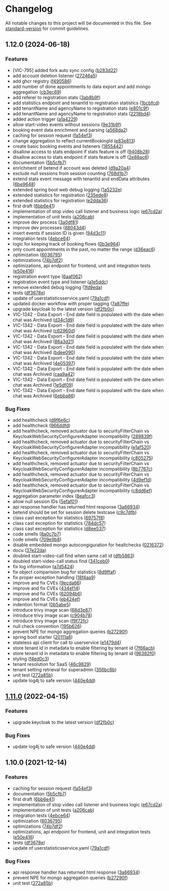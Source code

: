 # Changelog

All notable changes to this project will be documented in this file. See [standard-version](https://github.com/conventional-changelog/standard-version) for commit guidelines.

## 1.12.0 (2024-06-18)


### Features

* [VIC-795] added fork auto sync config ([b283d22](https://github.com/CaritasDeutschland/caritas-onlineBeratung-statisticsService/commit/b283d22b8199c1adb4e7ae9b88134bff3baa67c2))
* add account deletion listener ([27246a5](https://github.com/CaritasDeutschland/caritas-onlineBeratung-statisticsService/commit/27246a5e0c3002ef6d31fa1bbff1613ce21986b2))
* add ghcr registry ([f490586](https://github.com/CaritasDeutschland/caritas-onlineBeratung-statisticsService/commit/f4905869d4506dec8999be34ccbc73cec58d2b24))
* add number of done appointments to data export and add mongo aggregation ([cb3ec69](https://github.com/CaritasDeutschland/caritas-onlineBeratung-statisticsService/commit/cb3ec694ba73f166a105d2cbdbec310919313a05))
* add referer to registration stats ([3ab8b9f](https://github.com/CaritasDeutschland/caritas-onlineBeratung-statisticsService/commit/3ab8b9f1f13bdeb7f37b855d797e0bc8b9da71bb))
* add statistics endpoint and tenantId to registration statistics ([1bcbfcd](https://github.com/CaritasDeutschland/caritas-onlineBeratung-statisticsService/commit/1bcbfcdec865da8aabd22e9c2bc2cb9d212b5c3e))
* add tenantName and agencyName to registration stats ([e801c9f](https://github.com/CaritasDeutschland/caritas-onlineBeratung-statisticsService/commit/e801c9f494cbf99ea93df0168fb07e87a1c102d5))
* add tenantName and agencyName to registration stats ([2218bd4](https://github.com/CaritasDeutschland/caritas-onlineBeratung-statisticsService/commit/2218bd493dbe2d1f35afe43d0cc43303c6bb1298))
* added action trigger ([a1a4229](https://github.com/CaritasDeutschland/caritas-onlineBeratung-statisticsService/commit/a1a4229a2445e126ae17319a8a7bc57b12baa957))
* allow start-video events without sessions ([9e31b9f](https://github.com/CaritasDeutschland/caritas-onlineBeratung-statisticsService/commit/9e31b9fe0a6589f598c57a1a9c9158866804c13f))
* booking event data enrichment and parsing ([a568da2](https://github.com/CaritasDeutschland/caritas-onlineBeratung-statisticsService/commit/a568da2dc5c49498c3ac4e07ab5c947ffd13d113))
* caching for session request ([fa54ef3](https://github.com/CaritasDeutschland/caritas-onlineBeratung-statisticsService/commit/fa54ef3e166a397c39d13b0db38740ec2c458f49))
* change aggregation to reflect currentBookingId ([e83e813](https://github.com/CaritasDeutschland/caritas-onlineBeratung-statisticsService/commit/e83e813fe5c5e42447fffb594236dd3f8bc12cb2))
* create basic booking events and listeners ([1855442](https://github.com/CaritasDeutschland/caritas-onlineBeratung-statisticsService/commit/1855442cc5914fb0e0ca30700b5ed0371e9c845b))
* disallow access to stats endpoint if stats feature is off ([9408b28](https://github.com/CaritasDeutschland/caritas-onlineBeratung-statisticsService/commit/9408b28bf243e21c0c738041c4deb9dd56bacaca))
* disallow access to stats endpoint if stats feature is off ([2e88ac6](https://github.com/CaritasDeutschland/caritas-onlineBeratung-statisticsService/commit/2e88ac6b625f73202282dcad4079bd7de9275b86))
* documentation ([5b5cfb7](https://github.com/CaritasDeutschland/caritas-onlineBeratung-statisticsService/commit/5b5cfb72ed1ed6f0f1d6cbeb1e6daf3302eb1678))
* enrichment of betend if account was deleted ([d9a20a4](https://github.com/CaritasDeutschland/caritas-onlineBeratung-statisticsService/commit/d9a20a42f9993f7598de18e61ae0eee24c5a148c))
* exclude null sessions from session counting ([768d1b7](https://github.com/CaritasDeutschland/caritas-onlineBeratung-statisticsService/commit/768d1b73de18058d75133ad8563a600ed12ca28e))
* extend stats event message with tenantId and endData attributes ([6be9648](https://github.com/CaritasDeutschland/caritas-onlineBeratung-statisticsService/commit/6be964885b7f3669ba452bbfefa70b6e6af16064))
* extended spring boot web debug logging ([1a5232e](https://github.com/CaritasDeutschland/caritas-onlineBeratung-statisticsService/commit/1a5232e1d0024a32369119548c62917d6535b7bd))
* extended statistics for registration ([235ede8](https://github.com/CaritasDeutschland/caritas-onlineBeratung-statisticsService/commit/235ede8db9e76bdf965b27d2a6b4241df64171de))
* extended statistics for registration ([e2dda36](https://github.com/CaritasDeutschland/caritas-onlineBeratung-statisticsService/commit/e2dda36446a69c6e78fd827cce8fba3d56eaf0c1))
* first draft ([6bb6e41](https://github.com/CaritasDeutschland/caritas-onlineBeratung-statisticsService/commit/6bb6e41ffc6a3ff7772ea4e2b1a6374451cf593c))
* implementation of stop video call listener and business logic ([e67cd2a](https://github.com/CaritasDeutschland/caritas-onlineBeratung-statisticsService/commit/e67cd2a60e187d0bad03a876dc25e0d9c7a3498b))
* implementation of unit tests ([a206cab](https://github.com/CaritasDeutschland/caritas-onlineBeratung-statisticsService/commit/a206cab1a2352a45bafbd0cc7c8736073bcc8a90))
* improve dev process ([3a0df81](https://github.com/CaritasDeutschland/caritas-onlineBeratung-statisticsService/commit/3a0df813c1390e4102f001642c5edd5a70b27f11))
* improve dev processes ([88043d4](https://github.com/CaritasDeutschland/caritas-onlineBeratung-statisticsService/commit/88043d4e43c30454a6ec40107037782bdbcc2e8c))
* insert events if session ID is given ([94d3c11](https://github.com/CaritasDeutschland/caritas-onlineBeratung-statisticsService/commit/94d3c11f446167588e7cdd1d09959e04ebf16ce2))
* integration tests ([4ebce64](https://github.com/CaritasDeutschland/caritas-onlineBeratung-statisticsService/commit/4ebce644b3e6afc08de401df1428223b486537a0))
* logic for keeping track of booking flows ([0b3e964](https://github.com/CaritasDeutschland/caritas-onlineBeratung-statisticsService/commit/0b3e96415e8fa232e07a6a8e2e30a0a84ba8aa3c))
* only count appointments in the past, no matter the range ([d36eac6](https://github.com/CaritasDeutschland/caritas-onlineBeratung-statisticsService/commit/d36eac61a1f3649b1e0c7351f88c383372734b25))
* optimization ([6036795](https://github.com/CaritasDeutschland/caritas-onlineBeratung-statisticsService/commit/6036795e8bbedfee342554c20df095933fcd15a2))
* optimizations ([74b7df2](https://github.com/CaritasDeutschland/caritas-onlineBeratung-statisticsService/commit/74b7df2c7fb04973eb2d3c71abeb93598356342e))
* optimizations, api endpoint for frontend, unit and integration tests ([e50e416](https://github.com/CaritasDeutschland/caritas-onlineBeratung-statisticsService/commit/e50e4162e394937c4c255be6c5b23af07dbb27b2))
* registration event type ([6aaf062](https://github.com/CaritasDeutschland/caritas-onlineBeratung-statisticsService/commit/6aaf062d2a882b50385a6c98bf90ce4fdec05b3c))
* registration event type and listener ([a1e5ddc](https://github.com/CaritasDeutschland/caritas-onlineBeratung-statisticsService/commit/a1e5ddc62d142d7b3df4e07d97186e08a71618c4))
* remove extended debug logging ([1fd9eda](https://github.com/CaritasDeutschland/caritas-onlineBeratung-statisticsService/commit/1fd9edaa2f881d960a34f3e6b98f6404fac9a8e2))
* tests ([df3678e](https://github.com/CaritasDeutschland/caritas-onlineBeratung-statisticsService/commit/df3678e097cf688d331de7830c79ff39104d66b4))
* update of userstatisticsservice.yaml ([79a1cdf](https://github.com/CaritasDeutschland/caritas-onlineBeratung-statisticsService/commit/79a1cdff45e67aea94a0a1e8cb51e7d79a1e3f2b))
* updated docker workflow with proper tagging ([7a87ffe](https://github.com/CaritasDeutschland/caritas-onlineBeratung-statisticsService/commit/7a87ffef4f902b1644f6c1ac821b3791aff29fd8))
* upgrade keycloak to the latest version ([df2fb0c](https://github.com/CaritasDeutschland/caritas-onlineBeratung-statisticsService/commit/df2fb0c4588d15de1ce52ee9e8a07ba95121c42d))
* VIC-1342 - Data Export - End date field is populated with the date when chat was Archived ([d34c1d9](https://github.com/CaritasDeutschland/caritas-onlineBeratung-statisticsService/commit/d34c1d92d3d62b8fb6636c48bf713fbb43f0ca81))
* VIC-1342 - Data Export - End date field is populated with the date when chat was Archived ([c62960d](https://github.com/CaritasDeutschland/caritas-onlineBeratung-statisticsService/commit/c62960d58f338bb5956d921f7d1ffbdeb3bdd406))
* VIC-1342 - Data Export - End date field is populated with the date when chat was Archived ([86a3d21](https://github.com/CaritasDeutschland/caritas-onlineBeratung-statisticsService/commit/86a3d213d32ce4bffa8001e8c59de1266146064c))
* VIC-1342 - Data Export - End date field is populated with the date when chat was Archived ([bdee090](https://github.com/CaritasDeutschland/caritas-onlineBeratung-statisticsService/commit/bdee090fda35b24850bd51ce0b4b09d4180ab549))
* VIC-1342 - Data Export - End date field is populated with the date when chat was Archived ([4e05397](https://github.com/CaritasDeutschland/caritas-onlineBeratung-statisticsService/commit/4e053976e0b413461a749fd1dee54868e28f7885))
* VIC-1342 - Data Export - End date field is populated with the date when chat was Archived ([caa9a42](https://github.com/CaritasDeutschland/caritas-onlineBeratung-statisticsService/commit/caa9a4290c430ac29dc2a0cd0b0fddcbf23e8ffa))
* VIC-1342 - Data Export - End date field is populated with the date when chat was Archived ([1e5df09](https://github.com/CaritasDeutschland/caritas-onlineBeratung-statisticsService/commit/1e5df0904223a91bf4c00fc5d01419a7aa46b374))
* VIC-1342 - Data Export - End date field is populated with the date when chat was Archived ([6ebba86](https://github.com/CaritasDeutschland/caritas-onlineBeratung-statisticsService/commit/6ebba86f53fd11860db0d896c4d4c89534b798cf))


### Bug Fixes

* add healthcheck ([d9f6e6c](https://github.com/CaritasDeutschland/caritas-onlineBeratung-statisticsService/commit/d9f6e6cf1dd14da5c2dc0bc7087d5dc14dc635d8))
* add healthcheck ([966ddfd](https://github.com/CaritasDeutschland/caritas-onlineBeratung-statisticsService/commit/966ddfd3cdbc818e9820814dad1964a6837bbae3))
* add healthcheck, removed actuator due to securityFilterChain vs KeycloakWebSecurityConfigurerAdapter incompatibility ([289839f](https://github.com/CaritasDeutschland/caritas-onlineBeratung-statisticsService/commit/289839ffb5ba8a8ebb5e472d6ee9fa377cc0fe8b))
* add healthcheck, removed actuator due to securityFilterChain vs KeycloakWebSecurityConfigurerAdapter incompatibility ([e1af520](https://github.com/CaritasDeutschland/caritas-onlineBeratung-statisticsService/commit/e1af52080aaf46591e5a7ff4a36ff9d71876c8f4))
* add healthcheck, removed actuator due to securityFilterChain vs KeycloakWebSecurityConfigurerAdapter incompatibility ([c805275](https://github.com/CaritasDeutschland/caritas-onlineBeratung-statisticsService/commit/c8052756e219e4a3c8559f68e8dbd5b8ebac8342))
* add healthcheck, removed actuator due to securityFilterChain vs KeycloakWebSecurityConfigurerAdapter incompatibility ([8b7767c](https://github.com/CaritasDeutschland/caritas-onlineBeratung-statisticsService/commit/8b7767c099500024bf07a63a9033a66933819456))
* add healthcheck, removed actuator due to securityFilterChain vs KeycloakWebSecurityConfigurerAdapter incompatibility ([4d9ef1d](https://github.com/CaritasDeutschland/caritas-onlineBeratung-statisticsService/commit/4d9ef1d2b82c08a85e568856aa6819e9339fe890))
* add healthcheck, removed actuator due to securityFilterChain vs KeycloakWebSecurityConfigurerAdapter incompatibility ([c8dd6ef](https://github.com/CaritasDeutschland/caritas-onlineBeratung-statisticsService/commit/c8dd6ef78dfa378b1238569e4326e853d741dad3))
* aggregation parameter index ([8eafcc3](https://github.com/CaritasDeutschland/caritas-onlineBeratung-statisticsService/commit/8eafcc381390b8f5e7c844f73f13394605bc32b3))
* allow null session IDs ([5efaf01](https://github.com/CaritasDeutschland/caritas-onlineBeratung-statisticsService/commit/5efaf011f6656f42c08a754cb90c828da8d9be1b))
* api response handler has returned html response ([3a66934](https://github.com/CaritasDeutschland/caritas-onlineBeratung-statisticsService/commit/3a669344f2b0c79edfee62e072f3c043ad2b4bdb))
* betend should be set for session delete testcase ([c9c7dfb](https://github.com/CaritasDeutschland/caritas-onlineBeratung-statisticsService/commit/c9c7dfbef1fcf75022b6a1c1ca985bf5dee309d3))
* class cast exception for statistics ([69757f8](https://github.com/CaritasDeutschland/caritas-onlineBeratung-statisticsService/commit/69757f8020b42feea90a68fbe76673fce97b95f7))
* class cast exception for statistics ([784dc57](https://github.com/CaritasDeutschland/caritas-onlineBeratung-statisticsService/commit/784dc57880c3502e81e4ec92dca481b6f0d5dca8))
* class cast exception for statistics ([d8ee537](https://github.com/CaritasDeutschland/caritas-onlineBeratung-statisticsService/commit/d8ee53788b6243bf8c59ca6eef8b6df830761cd3))
* code smells ([8a0c7b7](https://github.com/CaritasDeutschland/caritas-onlineBeratung-statisticsService/commit/8a0c7b79145081f1ce7b5ac86cca53da0d380702))
* code smells ([709e9b8](https://github.com/CaritasDeutschland/caritas-onlineBeratung-statisticsService/commit/709e9b8852d6a5bb27150638079c07ac2bc37725))
* disable embedded mongo autocongiguration for healtchecks ([0216372](https://github.com/CaritasDeutschland/caritas-onlineBeratung-statisticsService/commit/02163723261db11a6b96b19d6b580f46aae2ccc6))
* docu ([37e22da](https://github.com/CaritasDeutschland/caritas-onlineBeratung-statisticsService/commit/37e22da49edb1bbcd5a0a65b6c19d265e936066b))
* doubled start-video-call find when same call id ([dfb5863](https://github.com/CaritasDeutschland/caritas-onlineBeratung-statisticsService/commit/dfb5863c6d2e1cdc4d03973729e83b8944265538))
* doubled start-video-call status find ([341ceb0](https://github.com/CaritasDeutschland/caritas-onlineBeratung-statisticsService/commit/341ceb0310fca04f3ba007567d71d6f4a38d81f0))
* fix log information ([a7d5424](https://github.com/CaritasDeutschland/caritas-onlineBeratung-statisticsService/commit/a7d54240f3687953be5142611624e9caf92a05ba))
* fix object comparision bug for statistics ([8d9ffaf](https://github.com/CaritasDeutschland/caritas-onlineBeratung-statisticsService/commit/8d9ffafcae442a0f56b798954cdcf13c2f9d97b6))
* fix proper exception handling ([18f4aa9](https://github.com/CaritasDeutschland/caritas-onlineBeratung-statisticsService/commit/18f4aa925e8d4f74a3289e6a962feb27117021c0))
* improve and fix CVEs ([9ecda66](https://github.com/CaritasDeutschland/caritas-onlineBeratung-statisticsService/commit/9ecda6638373037010efb8e1f841a8d76a2fc1c0))
* improve and fix CVEs ([434ef14](https://github.com/CaritasDeutschland/caritas-onlineBeratung-statisticsService/commit/434ef1416c3a2eac9456e1d5028001b77f6ca68b))
* improve and fix CVEs ([62094b6](https://github.com/CaritasDeutschland/caritas-onlineBeratung-statisticsService/commit/62094b650103941d2fd635da69515c9ac612c5e0))
* improve and fix CVEs ([eb424ef](https://github.com/CaritasDeutschland/caritas-onlineBeratung-statisticsService/commit/eb424ef9e0f7717c688ce351aa6894971427504a))
* indention format ([0b5abe5](https://github.com/CaritasDeutschland/caritas-onlineBeratung-statisticsService/commit/0b5abe5d36c064d4f67317caf9960ebe7050f9dc))
* introduce trivy image scan ([68d3e87](https://github.com/CaritasDeutschland/caritas-onlineBeratung-statisticsService/commit/68d3e87c94e453ffffbf034770a51d4f683ce91e))
* introduce trivy image scan ([c904b78](https://github.com/CaritasDeutschland/caritas-onlineBeratung-statisticsService/commit/c904b78dc743f50b910cee4e7655ed3ba6fb65f1))
* introduce trivy image scan ([f9f72fc](https://github.com/CaritasDeutschland/caritas-onlineBeratung-statisticsService/commit/f9f72fc29cf3d89dd090029fe09c3e9603671cc6))
* null check convention ([195b626](https://github.com/CaritasDeutschland/caritas-onlineBeratung-statisticsService/commit/195b62644e60c4f75958c8fc245c30778081a5a8))
* prevent NPE for mongo aggregation queries ([b27290f](https://github.com/CaritasDeutschland/caritas-onlineBeratung-statisticsService/commit/b27290ff7d5091cd76d9213c3b3845d9b0086419))
* spring boot starter ([20111a8](https://github.com/CaritasDeutschland/caritas-onlineBeratung-statisticsService/commit/20111a8afdaf1838c0ff6e58bc8b39f6b8b48aba))
* stateless api client for call to userservice ([e1479d4](https://github.com/CaritasDeutschland/caritas-onlineBeratung-statisticsService/commit/e1479d4c2bbb26c6d70d7a964d0ca8602ceb2e25))
* store tenant id in metadata to enable filtering by tenant id ([7f66acb](https://github.com/CaritasDeutschland/caritas-onlineBeratung-statisticsService/commit/7f66acbb5a15df66e602ce99df48fdad3df9794c))
* store tenant id in metadata to enable filtering by tenant id ([96382f0](https://github.com/CaritasDeutschland/caritas-onlineBeratung-statisticsService/commit/96382f088265eed88fdb535486b424b9e6a632e3))
* styling ([f4ed0c3](https://github.com/CaritasDeutschland/caritas-onlineBeratung-statisticsService/commit/f4ed0c3d351aecbb67ac16cc9a59ecab69d08d07))
* tenant resolution for SaaS ([46c9829](https://github.com/CaritasDeutschland/caritas-onlineBeratung-statisticsService/commit/46c9829b627d59c25c409c6cb5443333ed7800b7))
* tenant setting retrieval for superadmin ([356bc8b](https://github.com/CaritasDeutschland/caritas-onlineBeratung-statisticsService/commit/356bc8b7f0cf149778707fb763902b7c9e73c10d))
* unit test ([272a85b](https://github.com/CaritasDeutschland/caritas-onlineBeratung-statisticsService/commit/272a85b6e9583f67e45e03b6e96206085a15cefd))
* update log4j to safe version ([440e4dd](https://github.com/CaritasDeutschland/caritas-onlineBeratung-statisticsService/commit/440e4dd6d9039baaf5e043b041ea54f3659ce492))

## [1.11.0](https://github.com/CaritasDeutschland/caritas-onlineBeratung-statisticsService/compare/v1.10.0...v1.11.0) (2022-04-15)


### Features

* upgrade keycloak to the latest version ([df2fb0c](https://github.com/CaritasDeutschland/caritas-onlineBeratung-statisticsService/commit/df2fb0c4588d15de1ce52ee9e8a07ba95121c42d))


### Bug Fixes

* update log4j to safe version ([440e4dd](https://github.com/CaritasDeutschland/caritas-onlineBeratung-statisticsService/commit/440e4dd6d9039baaf5e043b041ea54f3659ce492))

## 1.10.0 (2021-12-14)


### Features

* caching for session request ([fa54ef3](https://github.com/CaritasDeutschland/caritas-onlineBeratung-statisticsService/commit/fa54ef3e166a397c39d13b0db38740ec2c458f49))
* documentation ([5b5cfb7](https://github.com/CaritasDeutschland/caritas-onlineBeratung-statisticsService/commit/5b5cfb72ed1ed6f0f1d6cbeb1e6daf3302eb1678))
* first draft ([6bb6e41](https://github.com/CaritasDeutschland/caritas-onlineBeratung-statisticsService/commit/6bb6e41ffc6a3ff7772ea4e2b1a6374451cf593c))
* implementation of stop video call listener and business logic ([e67cd2a](https://github.com/CaritasDeutschland/caritas-onlineBeratung-statisticsService/commit/e67cd2a60e187d0bad03a876dc25e0d9c7a3498b))
* implementation of unit tests ([a206cab](https://github.com/CaritasDeutschland/caritas-onlineBeratung-statisticsService/commit/a206cab1a2352a45bafbd0cc7c8736073bcc8a90))
* integration tests ([4ebce64](https://github.com/CaritasDeutschland/caritas-onlineBeratung-statisticsService/commit/4ebce644b3e6afc08de401df1428223b486537a0))
* optimization ([6036795](https://github.com/CaritasDeutschland/caritas-onlineBeratung-statisticsService/commit/6036795e8bbedfee342554c20df095933fcd15a2))
* optimizations ([74b7df2](https://github.com/CaritasDeutschland/caritas-onlineBeratung-statisticsService/commit/74b7df2c7fb04973eb2d3c71abeb93598356342e))
* optimizations, api endpoint for frontend, unit and integration tests ([e50e416](https://github.com/CaritasDeutschland/caritas-onlineBeratung-statisticsService/commit/e50e4162e394937c4c255be6c5b23af07dbb27b2))
* tests ([df3678e](https://github.com/CaritasDeutschland/caritas-onlineBeratung-statisticsService/commit/df3678e097cf688d331de7830c79ff39104d66b4))
* update of userstatisticsservice.yaml ([79a1cdf](https://github.com/CaritasDeutschland/caritas-onlineBeratung-statisticsService/commit/79a1cdff45e67aea94a0a1e8cb51e7d79a1e3f2b))


### Bug Fixes

* api response handler has returned html response ([3a66934](https://github.com/CaritasDeutschland/caritas-onlineBeratung-statisticsService/commit/3a669344f2b0c79edfee62e072f3c043ad2b4bdb))
* prevent NPE for mongo aggregation queries ([b27290f](https://github.com/CaritasDeutschland/caritas-onlineBeratung-statisticsService/commit/b27290ff7d5091cd76d9213c3b3845d9b0086419))
* unit test ([272a85b](https://github.com/CaritasDeutschland/caritas-onlineBeratung-statisticsService/commit/272a85b6e9583f67e45e03b6e96206085a15cefd))
